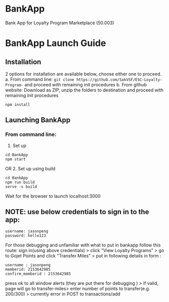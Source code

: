 # BankApp
Bank App for Loyalty Program Marketplace (50.003)
# BankApp Launch Guide

## Installation
2 options for installation are available below, choose either one to proceed.
a. From command line: ```git clone https://github.com/SakVSF/ESC-Loyalty-Program-``` and proceed with remaining init procedures
b. From github website: Download as ZIP, unzip the folders to destination and proceed with remaining init procedures

```
npm install
```

## Launching BankApp
### From command line: 
1. Set up
```
cd BankApp
npm start
```
OR 
2. Set up using build
```
cd BankApp
npm run build
serve -s build
```
Wait for the browser to launch localhost:3000 

## NOTE: use below credentials to sign in to the app:
```
username: jasonpeng
password: hello123
```

For those debugging and unfamiliar with what to put in bankapp follow this route: 
sign in(using above credentials) > click "View Loyalty Programs" > go to Gojet Points and click "Transfer Miles" > put in following details in form :
```
username : jasonpeng
memberid: 2153642985
confirm_memberid : 2153642985
```
press ok to all window alerts (they are put there for debugging ) > if valid, page will go to transfer-miles>  enter number of points to transfer(e.g. 200/300) > currently error in POST to transactions/add 

